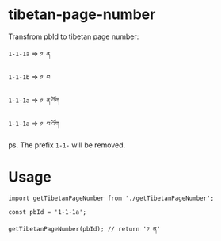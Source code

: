 # tibetan-page-number

Transfrom pbId to tibetan page number:

`1-1-1a` => `༡ ན`

`1-1-1b` => `༡ བ`

`1-1-1a` => `༡ ན་འོག`

`1-1-1a` => `༡ བ་འོག`

ps. The prefix `1-1-` will be removed.

# Usage
 
```
import getTibetanPageNumber from './getTibetanPageNumber';

const pbId = '1-1-1a';

getTibetanPageNumber(pbId); // return '༡ ན'
```
